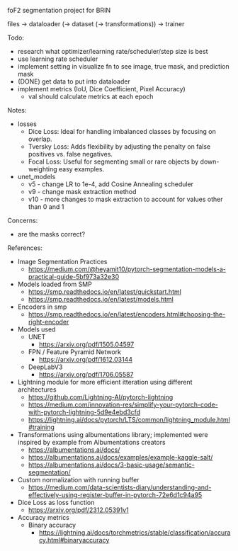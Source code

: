 foF2 segmentation project for BRIN

files -> dataloader (-> dataset (-> transformations)) -> trainer

Todo:
- research what optimizer/learning rate/scheduler/step size is best
- use learning rate scheduler
- implement setting in visualize fn to see image, true mask, and prediction mask
- (DONE) get data to put into dataloader
- implement metrics (IoU, Dice Coefficient, Pixel Accuracy)
    - val should calculate metrics at each epoch

Notes:
- losses
    - Dice Loss: Ideal for handling imbalanced classes by focusing on overlap.
    - Tversky Loss: Adds flexibility by adjusting the penalty on false positives vs. false negatives.
    - Focal Loss: Useful for segmenting small or rare objects by down-weighting easy examples.
- unet_models
    - v5 - change LR to 1e-4, add Cosine Annealing scheduler
    - v9 - change mask extraction method
    - v10 - more changes to mask extraction to account for values other than 0 and 1

Concerns:
- are the masks correct?

References:
- Image Segmentation Practices
    - https://medium.com/@heyamit10/pytorch-segmentation-models-a-practical-guide-5bf973a32e30
- Models loaded from SMP
    - https://smp.readthedocs.io/en/latest/quickstart.html
    - https://smp.readthedocs.io/en/latest/models.html
- Encoders in smp
    - https://smp.readthedocs.io/en/latest/encoders.html#choosing-the-right-encoder
- Models used
    - UNET
        - https://arxiv.org/pdf/1505.04597
    - FPN / Feature Pyramid Network
        - https://arxiv.org/pdf/1612.03144
    - DeepLabV3
        - https://arxiv.org/pdf/1706.05587
- Lightning module for more efficient itteration using different architectures
    - https://github.com/Lightning-AI/pytorch-lightning
    - https://medium.com/innovation-res/simplify-your-pytorch-code-with-pytorch-lightning-5d9e4ebd3cfd
    - https://lightning.ai/docs/pytorch/LTS/common/lightning_module.html#training
- Transformations using albumentations library; implemented were inspired by example from Albumentations creators 
    - https://albumentations.ai/docs/
    - https://albumentations.ai/docs/examples/example-kaggle-salt/
    - https://albumentations.ai/docs/3-basic-usage/semantic-segmentation/
- Custom normalization with running buffer
    - https://medium.com/data-scientists-diary/understanding-and-effectively-using-register-buffer-in-pytorch-72e6d1c94a95
- Dice Loss as loss function
    - https://arxiv.org/pdf/2312.05391v1
- Accuracy metrics
    - Binary accuracy
        - https://lightning.ai/docs/torchmetrics/stable/classification/accuracy.html#binaryaccuracy
